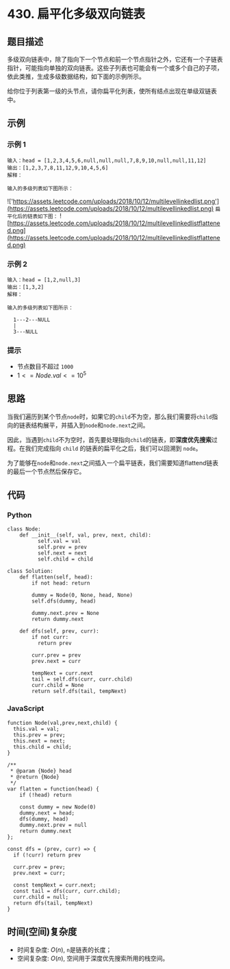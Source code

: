 # 430. 扁平化多级双向链表

## 题目描述
多级双向链表中，除了指向下一个节点和前一个节点指针之外，它还有一个子链表指针，可能指向单独的双向链表。这些子列表也可能会有一个或多个自己的子项，依此类推，生成多级数据结构，如下面的示例所示。

给你位于列表第一级的头节点，请你扁平化列表，使所有结点出现在单级双链表中。

## 示例
### 示例 1
```
输入：head = [1,2,3,4,5,6,null,null,null,7,8,9,10,null,null,11,12]
输出：[1,2,3,7,8,11,12,9,10,4,5,6]
解释：

输入的多级列表如下图所示：
```
!['https://assets.leetcode.com/uploads/2018/10/12/multilevellinkedlist.png'](https://assets.leetcode.com/uploads/2018/10/12/multilevellinkedlist.png)
`扁平化后的链表如下图：`
![https://assets.leetcode.com/uploads/2018/10/12/multilevellinkedlistflattened.png](https://assets.leetcode.com/uploads/2018/10/12/multilevellinkedlistflattened.png)

### 示例 2
```
输入：head = [1,2,null,3]
输出：[1,3,2]
解释：

输入的多级列表如下图所示：

  1---2---NULL
  |
  3---NULL
```

### 提示
- 节点数目不超过 `1000`
- $1 <= Node.val <= 10^5$


## 思路
当我们遍历到某个节点`node`时，如果它的`child`不为空，那么我们需要将`child`指向的链表结构展平，并插入到`node`和`node.next`之间。

因此，当遇到`child`不为空时，首先要处理指向`child`的链表，即**深度优先搜索**过程。在我们完成指向 `child` 的链表的扁平化之后，我们可以回溯到 `node`。

为了能够在`node`和`node.next`之间插入一个扁平链表，我们需要知道flattend链表的最后一个节点然后保存它。

## 代码
### Python
```
class Node:
    def __init__(self, val, prev, next, child):
          self.val = val
          self.prev = prev
          self.next = next
          self.child = child

class Solution:
    def flatten(self, head):
        if not head: return

        dummy = Node(0, None, head, None)
        self.dfs(dummy, head)

        dummy.next.prev = None
        return dummy.next

    def dfs(self, prev, curr):
        if not curr:
          return prev
        
        curr.prev = prev
        prev.next = curr

        tempNext = curr.next
        tail = self.dfs(curr, curr.child)
        curr.child = None
        return self.dfs(tail, tempNext)
```

### JavaScript
```
function Node(val,prev,next,child) {
  this.val = val;
  this.prev = prev;
  this.next = next;
  this.child = child;
}

/**
 * @param {Node} head
 * @return {Node}
 */
var flatten = function(head) {
    if (!head) return

    const dummy = new Node(0)
    dummy.next = head;
    dfs(dummy, head)
    dummy.next.prev = null
    return dummy.next
};

const dfs = (prev, curr) => {
  if (!curr) return prev

  curr.prev = prev;
  prev.next = curr;

  const tempNext = curr.next;
  const tail = dfs(curr, curr.child);
  curr.child = null;
  return dfs(tail, tempNext)
}
```

## 时间(空间)复杂度
- 时间复杂度: $O(n)$, `n`是链表的长度；
- 空间复杂度: $O(n)$, 空间用于深度优先搜索所用的栈空间。
